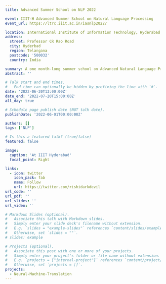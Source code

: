 ```yaml
---
title: Advanced Summer School on NLP 2022

event: IIIT-H Advanced Summer School on Natural Language Processing
event_url: https://ltrc.iiit.ac.in/iasnlp2022/

location: International Institute of Information Technology, Hyderabad
address:
  street: Professor CR Rao Road
  city: Hyderbad
  region: Telangana
  postcode: '500032'
  country: India

summary: A one month-long summer school on Advanced Natural Language Processing with special focus on Speech and Machine Translation for low-resourced Indian Languages and MT evaluation techniques.
abstract: ''

# Talk start and end times.
#   End time can optionally be hidden by prefixing the line with `#`.
date: '2022-06-20T13:00:00Z'
date_end: '2022-07-20T15:00:00Z'
all_day: true

# Schedule page publish date (NOT talk date).
publishDate: '2022-06-01T00:00:00Z'

authors: []
tags: ['NLP']

# Is this a featured talk? (true/false)
featured: false

image:
  caption: 'At IIIT Hyderabad'
  focal_point: Right

links:
  - icon: twitter
    icon_pack: fab
    name: Follow
    url: https://twitter.com/rishidarkdevil
url_code: ''
url_pdf: ''
url_slides: ''
url_video: ''

# Markdown Slides (optional).
#   Associate this talk with Markdown slides.
#   Simply enter your slide deck's filename without extension.
#   E.g. `slides = "example-slides"` references `content/slides/example-slides.md`.
#   Otherwise, set `slides = ""`.
# slides: example

# Projects (optional).
#   Associate this post with one or more of your projects.
#   Simply enter your project's folder or file name without extension.
#   E.g. `projects = ["internal-project"]` references `content/project/deep-learning/index.md`.
#   Otherwise, set `projects = []`.
projects:
  - Neural-Machine-Translation
---
```


<!-- {{% callout note %}}
Click on the **Slides** button above to view the built-in slides feature.
{{% /callout %}}

Slides can be added in a few ways:

- **Create** slides using Wowchemy's [_Slides_](https://wowchemy.com/docs/managing-content/#create-slides) feature and link using `slides` parameter in the front matter of the talk file
- **Upload** an existing slide deck to `static/` and link using `url_slides` parameter in the front matter of the talk file
- **Embed** your slides (e.g. Google Slides) or presentation video on this page using [shortcodes](https://wowchemy.com/docs/writing-markdown-latex/).

Further event details, including [page elements](https://wowchemy.com/docs/writing-markdown-latex/) such as image galleries, can be added to the body of this page.
 -->